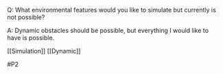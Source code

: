Q: What environmental features would you like to simulate but currently is not possible?

A: Dynamic obstacles should be possible, but everything I would like to have is possible.

[[Simulation]]
[[Dynamic]]

#P2 